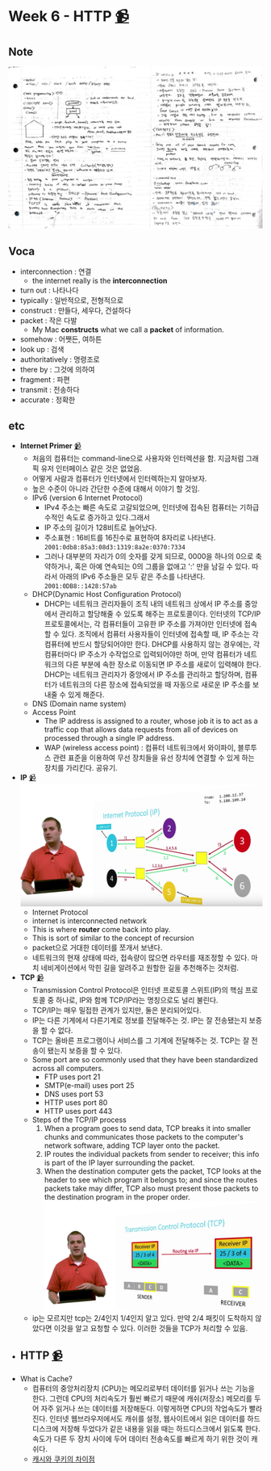 # Week 6 - HTTP [📹](https://youtu.be/6iXhAZKOVGE)

## Note
![note](/Week6/note_week6.jpg)

## Voca
- interconnection : 연결
  - the internet really is the __interconnection__
- turn out : 나타나다
- typically : 일반적으로, 전형적으로
- construct : 만들다, 세우다, 건설하다
- packet : 작은 다발
  - My Mac __constructs__ what we call a __packet__ of information.
- somehow : 어쨋든, 여하튼
- look up : 검색
- authoritatively : 명령조로
- there by : 그것에 의하여
- fragment : 파편
- transmit : 전송하다
- accurate : 정확한

## etc
- **Internet Primer** [📹](https://youtu.be/oS_NAORY2Jw)
  - 처음의 컴퓨터는 command-line으로 사용자와 인터렉션을 함. 지금처럼 그래픽 유저 인터페이스 같은 것은 없었음.
  - 어떻게 사람과 컴퓨터가 인터넷에서 인터렉하는지 알아보자.
  - 높은 수준이 아니라 간단한 수준에 대해서 이야기 할 것임.
  - IPv6 (version 6 Internet Protocol)
    - IPv4 주소는 빠른 속도로 고갈되었으며, 인터넷에 접속된 컴퓨터는 기하급수적인 속도로 증가하고 있다.그래서
    - IP 주소의 길이가 128비트로 늘어났다.
    - 주소표현 :  16비트를 16진수로 표현하여 8자리로 나타낸다. `2001:0db8:85a3:08d3:1319:8a2e:0370:7334`
    - 그러나 대부분의 자리가 0의 숫자를 갖게 되므로, 0000을 하나의 0으로 축약하거나, 혹은 아예 연속되는 0의 그룹을 없애고 ':' 만을 남길 수 있다. 따라서 아래의 IPv6 주소들은 모두 같은 주소를 나타낸다.
    `2001:0DB8::1428:57ab`
  - DHCP(Dynamic Host Configuration Protocol)
    - DHCP는 네트워크 관리자들이 조직 내의 네트워크 상에서 IP 주소를 중앙에서 관리하고 할당해줄 수 있도록 해주는 프로토콜이다. 인터넷의 TCP/IP 프로토콜에서는, 각 컴퓨터들이 고유한 IP 주소를 가져야만 인터넷에 접속할 수 있다. 조직에서 컴퓨터 사용자들이 인터넷에 접속할 때, IP 주소는 각 컴퓨터에 반드시 할당되어야만 한다. DHCP를 사용하지 않는 경우에는, 각 컴퓨터마다 IP 주소가 수작업으로 입력되어야만 하며, 만약 컴퓨터가 네트워크의 다른 부분에 속한 장소로 이동되면 IP 주소를 새로이 입력해야 한다. DHCP는 네트워크 관리자가 중앙에서 IP 주소를 관리하고 할당하며, 컴퓨터가 네트워크의 다른 장소에 접속되었을 때 자동으로 새로운 IP 주소를 보내줄 수 있게 해준다.
  - DNS (Domain name system)
  - Access Point
    - The IP address is assigned to a router, whose job it is to act as a traffic cop that allows data requests from all of devices on processed through a single IP address.
    - WAP (wireless access point) : 컴퓨터 네트워크에서 와이파이, 블루투스 관련 표준을 이용하여 무선 장치들을 유선 장치에 연결할 수 있게 하는 장치를 가리킨다. 공유기.
- **IP** [📹](https://youtu.be/m-xgBan9V0U)
![router](/Week6/ip.png)
  - Internet Protocol
  - internet is interconnected network
  - This is where **router** come back into play.
  - This is sort of similar to the concept of recursion
  - packet으로 거대한 데이터를 쪼개서 보낸다.
  - 네트워크의 현재 상태에 따라, 접속량이 많으면 라우터를 재조정할 수 있다. 마치 네비게이션에서 막힌 길을 알려주고 원할한 길을 추천해주는 것처럼.
- **TCP** [📹](https://youtu.be/uXa08E2gIa8)
  - Transmission Control Protocol은 인터넷 프로토콜 스위트(IP)의 핵심 프로토콜 중 하나로, IP와 함께 TCP/IP라는 명칭으로도 널리 불린다.
  - TCP/IP는 매우 밀접한 관계가 있지만, 둘은 분리되어있다.
  - IP는 다른 기계에서 다른기계로 정보를 전달해주는 것. IP는 잘 전송됐는지 보증을 할 수 없다.
  - TCP는 올바른 프로그램이나 서비스를 그 기계에 전달해주는 것. TCP는 잘 전송이 됐는지 보증을 할 수 있다.
  - Some port are so commonly used that they have been standardized across all computers.
    - FTP uses port 21
    - SMTP(e-mail) uses port 25
    - DNS uses port 53
    - HTTP uses port 80
    - HTTP uses port 443
  - Steps of the TCP/IP process
    1. When a program goes to send data, TCP breaks it into smaller chunks and communicates those packets to the computer's network software, adding TCP layer onto the packet.
    2. IP routes the individual packets from sender to receiver; this info is part of the IP layer surrounding the packet.
    3. When the destination computer gets the packet, TCP looks at the header to see which program it belongs to; and since the routes packets take may differ, TCP also must present those packets to the destination program in the proper order.
![tcp](/Week6/tcp.png)
  - ip는 모르지만 tcp는 2/4인지 1/4인지 알고 있다. 만약 2/4 패킷이 도착하지 않았다면 이것을 알고 요청할 수 있다. 이러한 것들을 TCP가 처리할 수 있음.
- **HTTP** [📹](https://youtu.be/iy6xhPB12V8)
  -
- What is Cache?
  - 컴퓨터의 중앙처리장치 (CPU)는 메모리로부터 데이터를 읽거나 쓰는 기능을 한다. 그런데 CPU의 처리속도가 훨씬 빠르기 때문에 캐쉬(저장소) 메모리를 두어 자주 읽거나 쓰는 데이터를 저장해둔다. 이렇게하면 CPU의 작업속도가 빨라진다. 인터넷 웹브라우저에서도 캐쉬를 설정, 웹사이트에서 읽은 데이터를 하드디스크에 저장해 두었다가 같은 내용을 읽을 때는 하드디스크에서 읽도록 한다. 속도가 다른 두 장치 사이에 두어 데이터 전송속도를 빠르게 하기 위한 것이 캐쉬다.
  - [캐시와 쿠키의 차이점](http://utk-unm.blogspot.kr/2015/09/cache-vs-cookies.html)
